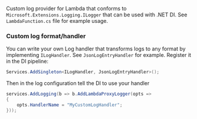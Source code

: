 Custom log provider for Lambda that conforms to `Microsoft.Extensions.Logging.ILogger` that can be used with .NET DI.
See `LambdaFunction.cs` file for example usage.

### Custom log format/handler
You can write your own Log handler that transforms logs to any format by implementing `ILogHandler`. See `JsonLogEntryHandler` for example. Register it in the DI pipeline:

```csharp
Services.AddSingleton<ILogHandler, JsonLogEntryHandler>();
```

Then in the log configuration tell the DI to use your handler
```csharp
services.AddLogging(b => b.AddLambdaProxyLogger(opts =>
{
    opts.HandlerName = "MyCustomLogHandler";
}));
```
